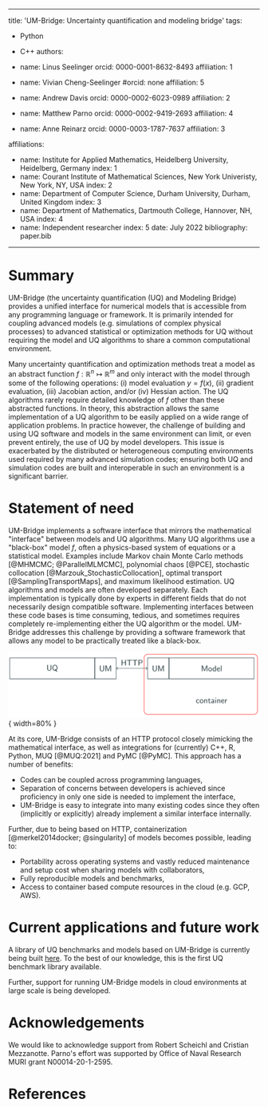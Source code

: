 
---
title: 'UM-Bridge: Uncertainty quantification and modeling bridge'
tags:
  - Python
  - C++
authors:
  - name: Linus Seelinger
    orcid: 0000-0001-8632-8493
    affiliation: 1

  - name: Vivian Cheng-Seelinger
    #orcid: none
    affiliation: 5

  - name: Andrew Davis
    orcid: 0000-0002-6023-0989
    affiliation: 2

  - name: Matthew Parno
    orcid: 0000-0002-9419-2693
    affiliation: 4

  - name: Anne Reinarz
    orcid: 0000-0003-1787-7637
    affiliation: 3

affiliations:
 - name: Institute for Applied Mathematics, Heidelberg University, Heidelberg, Germany
   index: 1
 - name: Courant Institute of Mathematical Sciences, New York Univeristy, New York, NY, USA
   index: 2
 - name: Department of Computer Science, Durham University, Durham, United Kingdom 
   index: 3
 - name: Department of Mathematics, Dartmouth College, Hannover, NH, USA 
   index: 4
 - name: Independent researcher
   index: 5
date: July 2022
bibliography: paper.bib

---

# Summary

UM-Bridge (the uncertainty quantification (UQ) and Modeling Bridge) provides a unified interface for numerical models that is accessible from any programming language or framework. It is primarily intended for coupling advanced models (e.g. simulations of complex physical processes) to advanced statistical or optimization methods for UQ without requiring the model and UQ algorithms to share a common computational environment.

Many uncertainty quantification and optimization methods treat a model as an abstract function $f: \mathbb{R}^{n} \mapsto \mathbb{R}^{m}$ and only interact with the model through some of the following operations: (i) model evaluation $y = f(x)$, (ii) gradient evaluation, (iii) Jacobian action, and/or (iv) Hessian action. The UQ algorithms rarely require detailed knowledge of $f$ other than these abstracted functions. In theory, this abstraction allows the same implementation of a UQ algorithm to be easily applied on a wide range of application problems. In practice however, the challenge of building and using UQ software and models in the same environment can limit, or even prevent entirely, the use of UQ by model developers. This issue is exacerbated by the distributed or heterogeneous computing environments used required by many advanced simulation codes; ensuring both UQ and simulation codes are built and interoperable in such an environment is a significant barrier.

# Statement of need

UM-Bridge implements a software interface that mirrors the mathematical "interface" between models and UQ algorithms. Many UQ algorithms use a "black-box" model $f$, often a physics-based system of equations or a statistical model. Examples include Markov chain Monte Carlo methods [@MHMCMC; @ParallelMLMCMC], polynomial chaos [@PCE], stochastic collocation [@Marzouk_StochasticCollocation], optimal transport [@SamplingTransportMaps], and maximum likelihood estimation. UQ algorithms and models are often developed separately. Each implementation is typically done by experts in different fields that do not necessarily design compatible software. Implementing interfaces between these code bases is time consuming, tedious, and sometimes requires completely re-implementing either the UQ algorithm or the model. UM-Bridge addresses this challenge by providing a software framework that allows any model to be practically treated like a black-box.

![UM-Bridge architecture.](umbridge-architecture.png){ width=80% }

At its core, UM-Bridge consists of an HTTP protocol closely mimicking the mathematical interface, as well as integrations for (currently) C++, R, Python, MUQ [@MUQ:2021] and PyMC [@PyMC]. This approach has a number of benefits:

- Codes can be coupled across programming languages,
- Separation of concerns between developers is achieved since proficiency in only one side is needed to implement the interface,
- UM-Bridge is easy to integrate into many existing codes since they often (implicitly or explicitly) already implement a similar interface internally.

Further, due to being based on HTTP, containerization [@merkel2014docker; @singularity] of models becomes possible, leading to:

- Portability across operating systems and vastly reduced maintenance and setup cost when sharing models with collaborators,
- Fully reproducible models and benchmarks,
- Access to container based compute resources in the cloud (e.g. GCP, AWS).



# Current applications and future work

A library of UQ benchmarks and models based on UM-Bridge is currently being built [here](https://um-bridge-benchmarks.readthedocs.io/en/docs/). To the best of our knowledge, this is the first UQ benchmark library available.

Further, support for running UM-Bridge models in cloud environments at large scale is being developed.

# Acknowledgements
We would like to acknowledge support from Robert Scheichl and Cristian Mezzanotte.   Parno's effort was supported by  Office of Naval Research MURI grant N00014-20-1-2595.



# References


